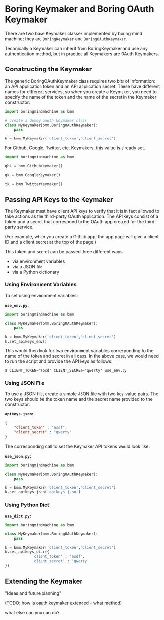 # Boring Keymaker and Boring OAuth Keymaker

There are two base Keymaker classes implemented by 
boring mind machine; they are `BoringKeymaker` and
`BoringOAuthKeymaker`.

Technically a Keymaker can inherit from BoringKeymaker
and use any authentication method, but in practice all
Keymakers are OAuth Keymakers.



## Constructing the Keymaker

The generic BoringOAuthKeymaker class requires two bits of information:
an API application token and an API application secret. These have
different names for different services, so when you create a Keymaker,
you need to specify the name of the token and the name of the secret
in the Keymaker constructor:

```python
import boringmindmachine as bmm

# create a dummy oauth keymaker class
class MyKeymaker(bmm.BoringOAuthKeymaker):
    pass

k = bmm.MyKeymaker('client_token','client_secret')
```

For Github, Google, Twitter, etc. Keymakers, this value is already set.

```python
import boringmindmachine as bmm

ghk = bmm.GithubKeymaker()

gk = bmm.GoogleKeymaker()

tk = bmm.TwitterKeymaker()
```

## Passing API Keys to the Keymaker

The Keymaker must have client API keys to verify that it is in fact
allowed to take actions as the third-party OAuth application.
The API keys consist of a token and a secret that correspond to
the OAuth app created for the third-party service.

(For example, when you create a Github app, the app page will give
a client ID and a client secret at the top of the page.)

This token and secret can be passed three different ways:

* via environment variables
* via a JSON file
* via a Python dictionary

### Using Environment Variables

To set using environment variables:

**`use_env.py`:**

```python
import boringmindmachine as bmm

class MyKeymaker(bmm.BoringOAuthKeymaker):
    pass

k = bmm.MyKeymaker('client_token','client_secret')
k.set_apikeys_env()
```

This would then look for two environment variables corresponding to
the name of the token and secret in all caps. In the above case,
we would need to run the script and provide the API keys as follows:

```plain
$ CLIENT_TOKEN="abcd" CLIENT_SECRET="qwerty" use_env.py
```

### Using JSON File

To use a JSON file, create a simple JSON file with two key-value pairs.
The two keys should be the token name and the secret name provided to the
constructor. 

**`apikeys.json`:**

```json
{
    "client_token" : "asdf",
    "client_secret" : "qwerty"
}
```

The corresponding call to set the Keymaker API tokens would look like:

**`use_json.py`:**

```python
import boringmindmachine as bmm

class MyKeymaker(bmm.BoringOAuthKeymaker):
    pass

k = bmm.MyKeymaker('client_token','client_secret')
k.set_apikeys_json('apikeys.json')
```

### Using Python Dict


**`use_dict.py`:**

```python
import boringmindmachine as bmm

class MyKeymaker(bmm.BoringOAuthKeymaker):
    pass

k = bmm.MyKeymaker('client_token','client_secret')
k.set_apikeys_dict({
            'client_token' : 'asdf',
            'client_secret' : 'qwerty'
})
```


## Extending the Keymaker

"Ideas and future planning"

(TODO: how is oauth keymaker extended - what method)

what else can you can do?

